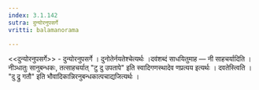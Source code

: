 ```yaml
---
index: 3.1.142
sutra: दुन्योरनुपसर्गे
vritti: balamanorama

---
```

<<दुन्योरनुपसर्गे>> - दुन्योरनुपसर्गे । दुनोतेर्नयतेश्चेत्यर्थः ।दव॑शब्दं साधयितुमाह —  नी साहचर्यादिति । नीञ्धातुः सानुबन्धकः, तत्साहचर्यात् "टु दु उपतापे" इति स्वादिगणस्थादेव णप्रत्यय इत्यर्थः । दवतेस्त्विति । "दु द्रु गतौ" इति भौवादिकान्निरनुबन्धकात्पचाद्यजित्यर्थः । 